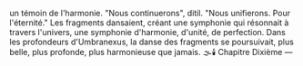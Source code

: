 un témoin de l'harmonie. "Nous continuerons", ditil. "Nous unifierons. Pour l'éternité." Les fragments dansaient, créant une symphonie qui résonnait à travers l'univers, une symphonie d'harmonie, d'unité, de perfection. Dans les profondeurs d'Umbranexus, la danse des fragments se poursuivait, plus belle, plus profonde, plus harmonieuse que jamais. 🌫️🕯️ Chapitre Dixième —
